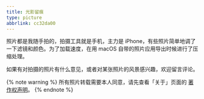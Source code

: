 ```yaml
---
title: 光影留痕
type: picture
abbrlink: cc32da00
---
```

照片都是我随手拍的，拍摄工具就是手机，主力是 iPhone，有些照片简单地调了一下滤镜和颜色。为了加载速度，在用 macOS 自带的照片应用导出时候进行了压缩处理。

如果有对拍摄的照片有什么意见，或者对某张照片的风景感兴趣，欢迎留言评论。

<div class="ImageGrid"></div>

{% note warning %} 所有照片转载需要本人同意，请先查看「关于」页面的 [著作权声明](/about/#著作权与免责声明)。 {% endnote %}